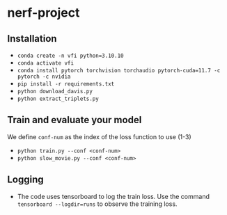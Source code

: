 # nerf-project

## Installation
* `conda create -n vfi python=3.10.10`
* `conda activate vfi`
* `conda install pytorch torchvision torchaudio pytorch-cuda=11.7 -c pytorch -c nvidia`
* `pip install -r requirements.txt`
* `python download_davis.py`
* `python extract_triplets.py`

## Train and evaluate your model
We define `conf-num` as the index of the loss function to use (1-3)
* `python train.py --conf <conf-num>`
* `python slow_movie.py --conf <conf-num>`


## Logging
* The code uses tensorboard to log the train loss. Use the command `tensorboard --logdir=runs` to observe the training loss.